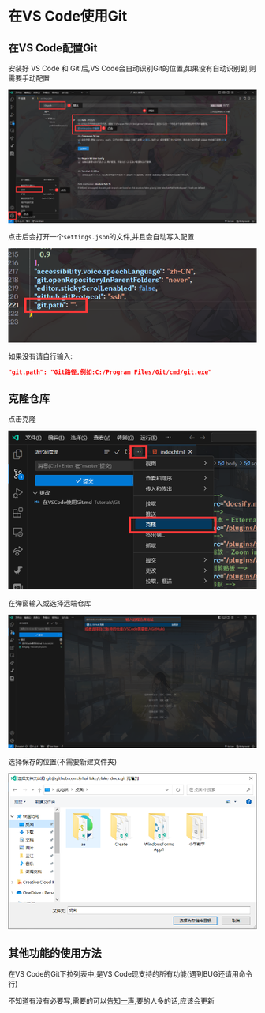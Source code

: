 # 在VS Code使用Git

## 在VS Code配置Git

安装好 VS Code 和 Git 后,VS Code会自动识别Git的位置,如果没有自动识别到,则需要手动配置

![6-1](assets/6-1.png)

点击后会打开一个`settings.json`的文件,并且会自动写入配置

![6-2](assets/6-2.png)

如果没有请自行输入:

```json
"git.path": "Git路径,例如:C:/Program Files/Git/cmd/git.exe"
```

## 克隆仓库

点击克隆

![6-3](assets/6-3.png)

在弹窗输入或选择远端仓库

![6-4](assets/6-4.png)

选择保存的位置(不需要新建文件夹)

![6-5](assets/6-5.png)

## 其他功能的使用方法

在VS Code的Git下拉列表中,是VS Code现支持的所有功能(遇到BUG还请用命令行)

不知道有没有必要写,需要的可以[告知一声](https://github.com/Erhai-lake/elake-docs/issues),要的人多的话,应该会更新